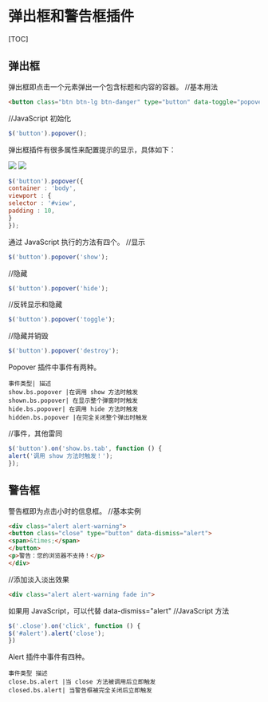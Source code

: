 # 弹出框和警告框插件
[TOC]

## 弹出框
弹出框即点击一个元素弹出一个包含标题和内容的容器。
//基本用法
```html
<button class="btn btn-lg btn-danger" type="button" data-toggle="popover" title="弹出框" data-content="这是一个弹出框插件">点击弹出/隐藏弹出框</button>
```
//JavaScript 初始化
```javascript
$('button').popover();
```
弹出框插件有很多属性来配置提示的显示，具体如下：

![](./_image/2018-05-10-21-59-32.jpg)
![](./_image/2018-05-10-21-59-52.jpg)
```javascript
$('button').popover({
container : 'body',
viewport : {
selector : '#view',
padding : 10,
}
});
```
通过 JavaScript 执行的方法有四个。
//显示
```javascript
$('button').popover('show');
```
//隐藏
```javascript
$('button').popover('hide');
```
//反转显示和隐藏
```javascript
$('button').popover('toggle');
```
//隐藏并销毁
```javascript
$('button').popover('destroy');
```
Popover 插件中事件有两种。
```table
事件类型| 描述
show.bs.popover |在调用 show 方法时触发
shown.bs.popover| 在显示整个弹窗时时触发
hide.bs.popover| 在调用 hide 方法时触发
hidden.bs.popover |在完全关闭整个弹出时触发
```
//事件，其他雷同
```javascript
$('button').on('show.bs.tab', function () {
alert('调用 show 方法时触发！');
});
```

## 警告框
警告框即为点击小时的信息框。
//基本实例
```html
<div class="alert alert-warning">
<button class="close" type="button" data-dismiss="alert">
<span>&times;</span>
</button>
<p>警告：您的浏览器不支持！</p>
</div>
```
//添加淡入淡出效果
```html
<div class="alert alert-warning fade in">
```
如果用 JavaScript，可以代替 data-dismiss="alert"
//JavaScript 方法
```javascript
$('.close').on('click', function () {
$('#alert').alert('close');
})
```

Alert 插件中事件有四种。
```table
事件类型 描述
close.bs.alert |当 close 方法被调用后立即触发
closed.bs.alert| 当警告框被完全关闭后立即触发
```

